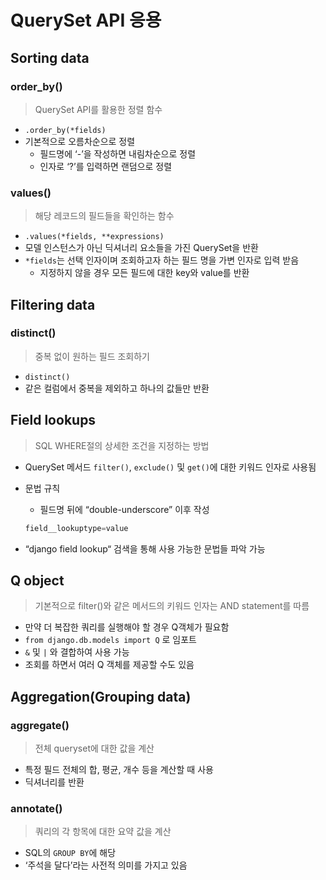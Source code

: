 # QuerySet API 응용

## Sorting data

### order_by()

> QuerySet API를 활용한 정렬 함수
> 
- `.order_by(*fields)`
- 기본적으로 오름차순으로 정렬
    - 필드명에 ‘-’을 작성하면 내림차순으로 정렬
    - 인자로 ‘?’를 입력하면 랜덤으로 정렬

### values()

> 해당 레코드의 필드들을 확인하는 함수
> 
- `.values(*fields, **expressions)`
- 모델 인스턴스가 아닌 딕셔너리 요소들을 가진 QuerySet을 반환
- `*fields`는 선택 인자이며 조회하고자 하는 필드 명을 가변 인자로 입력 받음
    - 지정하지 않을 경우 모든 필드에 대한 key와 value를 반환

## Filtering data

### distinct()

> 중복 없이 원하는 필드 조회하기
> 
- `distinct()`
- 같은 컬럼에서 중복을 제외하고 하나의 값들만 반환

## Field lookups

> SQL WHERE절의 상세한 조건을 지정하는 방법
> 
- QuerySet 메서드 `filter()`, `exclude()` 및 `get()`에 대한 키워드 인자로 사용됨
- 문법 규칙
    - 필드명 뒤에 “double-underscore” 이후 작성
    
    ```python
    field__lookuptype=value
    ```
    
- “django field lookup“ 검색을 통해 사용 가능한 문법들 파악 가능

## Q object

> 기본적으로 filter()와 같은 메서드의 키워드 인자는 AND statement를 따름
> 
- 만약 더 복잡한 쿼리를 실행해야 할 경우 Q객체가 필요함
- `from django.db.models import Q` 로 임포트
- `&` 및 `|` 와 결합하여 사용 가능
- 조회를 하면서 여러 Q 객체를 제공할 수도 있음

## Aggregation(Grouping data)

### aggregate()

> 전체 queryset에 대한 값을 계산
> 
- 특정 필드 전체의 합, 평균, 개수 등을 계산할 때 사용
- 딕셔너리를 반환

### annotate()

> 쿼리의 각 항목에 대한 요약 값을 계산
> 
- SQL의 `GROUP BY`에 해당
- ‘주석을 달다’라는 사전적 의미를 가지고 있음